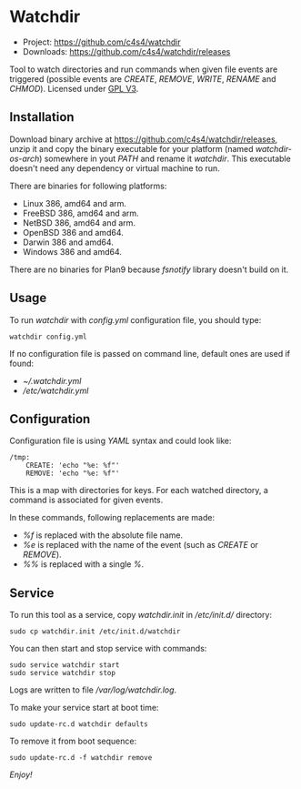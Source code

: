 Watchdir
========

- Project: <https://github.com/c4s4/watchdir>
- Downloads: <https://github.com/c4s4/watchdir/releases>

Tool to watch directories and run commands when given file events are triggered (possible events are *CREATE*, *REMOVE*, *WRITE*, *RENAME* and *CHMOD*). Licensed under [GPL V3](http://www.gnu.org/licenses/gpl.html).

Installation
------------

Download binary archive at <https://github.com/c4s4/watchdir/releases>, unzip it and copy the binary executable for your platform (named *watchdir-os-arch*) somewhere in yout *PATH* and rename it *watchdir*. This executable doesn't need any dependency or virtual machine to run.

There are binaries for following platforms:

- Linux 386, amd64 and arm.
- FreeBSD 386, amd64 and arm.
- NetBSD 386, amd64 and arm.
- OpenBSD 386 and amd64.
- Darwin 386 and amd64.
- Windows 386 and amd64.

There are no binaries for Plan9 because *fsnotify* library doesn't build on it.

Usage
-----

To run *watchdir* with *config.yml* configuration file, you should type:

    watchdir config.yml

If no configuration file is passed on command line, default ones are used if found:

- *~/.watchdir.yml*
- */etc/watchdir.yml*

Configuration
-------------

Configuration file is using *YAML* syntax and could look like:

    /tmp:
        CREATE: 'echo "%e: %f"'
        REMOVE: 'echo "%e: %f"'

This is a map with directories for keys. For each watched directory, a command is associated for given events.

In these commands, following replacements are made:

- *%f* is replaced with the absolute file name.
- *%e* is replaced with the name of the event (such as *CREATE* or *REMOVE*).
- *%%* is replaced with a single *%*.

Service
-------

To run this tool as a service, copy *watchdir.init* in */etc/init.d/* directory:

    sudo cp watchdir.init /etc/init.d/watchdir

You can then start and stop service with commands:

    sudo service watchdir start
    sudo service watchdir stop

Logs are written to file */var/log/watchdir.log*.

To make your service start at boot time:

    sudo update-rc.d watchdir defaults

To remove it from boot sequence:

    sudo update-rc.d -f watchdir remove

*Enjoy!*
